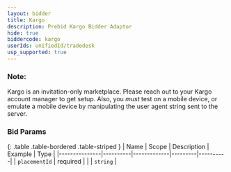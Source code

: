 ```yaml
---
layout: bidder
title: Kargo
description: Prebid Kargo Bidder Adaptor
hide: true
biddercode: kargo
userIds: unifiedId/tradedesk
usp_supported: true
---
```


### Note:
Kargo is an invitation-only marketplace.  Please reach out to your Kargo account manager to get setup.  Also, you *must* test on a mobile device, or emulate a mobile device by manipulating the user agent string sent to the server.

### Bid Params

{: .table .table-bordered .table-striped }
| Name          | Scope    | Description | Example | Type     |
|---------------|----------|-------------|---------|----------|
| `placementId` | required |             |         | `string` |
